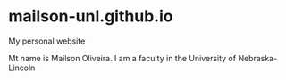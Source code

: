 # mailson-unl.github.io
My personal website 

Mt name is Mailson Oliveira. I am a faculty in the University of Nebraska-Lincoln 